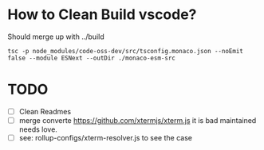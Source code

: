 # How to Clean Build vscode?
Should merge up with ../build


```
tsc -p node_modules/code-oss-dev/src/tsconfig.monaco.json --noEmit false --module ESNext --outDir ./monaco-esm-src
```

# TODO
- [ ] Clean Readmes
- [ ] merge converte https://github.com/xtermjs/xterm.js it is bad maintained needs love.
 - [ ] see: rollup-configs/xterm-resolver.js to see the case
